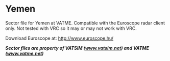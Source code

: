 Yemen
=====

Sector file for Yemen at VATME. Compatible with the Euroscope radar client only. Not tested with VRC so it may or may not work with VRC.

Download Euroscope at: http://www.euroscope.hu/

  
***Sector files are property of VATSIM (www.vatsim.net) and VATME (www.vatme.net)***
